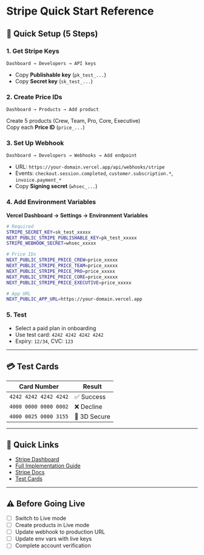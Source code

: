 # Stripe Quick Start Reference

## 🚀 Quick Setup (5 Steps)

### 1. Get Stripe Keys
```
Dashboard → Developers → API keys
```
- Copy **Publishable key** (`pk_test_...`)
- Copy **Secret key** (`sk_test_...`)

### 2. Create Price IDs
```
Dashboard → Products → Add product
```
Create 5 products (Crew, Team, Pro, Core, Executive)  
Copy each **Price ID** (`price_...`)

### 3. Set Up Webhook
```
Dashboard → Developers → Webhooks → Add endpoint
```
- URL: `https://your-domain.vercel.app/api/webhooks/stripe`
- Events: `checkout.session.completed`, `customer.subscription.*`, `invoice.payment_*`
- Copy **Signing secret** (`whsec_...`)

### 4. Add Environment Variables

**Vercel Dashboard → Settings → Environment Variables**

```bash
# Required
STRIPE_SECRET_KEY=sk_test_xxxxx
NEXT_PUBLIC_STRIPE_PUBLISHABLE_KEY=pk_test_xxxxx
STRIPE_WEBHOOK_SECRET=whsec_xxxxx

# Price IDs
NEXT_PUBLIC_STRIPE_PRICE_CREW=price_xxxxx
NEXT_PUBLIC_STRIPE_PRICE_TEAM=price_xxxxx
NEXT_PUBLIC_STRIPE_PRICE_PRO=price_xxxxx
NEXT_PUBLIC_STRIPE_PRICE_CORE=price_xxxxx
NEXT_PUBLIC_STRIPE_PRICE_EXECUTIVE=price_xxxxx

# App URL
NEXT_PUBLIC_APP_URL=https://your-domain.vercel.app
```

### 5. Test
- Select a paid plan in onboarding
- Use test card: `4242 4242 4242 4242`
- Expiry: `12/34`, CVC: `123`

---

## 💳 Test Cards

| Card Number | Result |
|-------------|--------|
| `4242 4242 4242 4242` | ✅ Success |
| `4000 0000 0000 0002` | ❌ Decline |
| `4000 0025 0000 3155` | 🔐 3D Secure |

---

## 🔗 Quick Links

- [Stripe Dashboard](https://dashboard.stripe.com)
- [Full Implementation Guide](./STRIPE_IMPLEMENTATION_GUIDE.md)
- [Stripe Docs](https://stripe.com/docs)
- [Test Cards](https://stripe.com/docs/testing)

---

## ⚠️ Before Going Live

- [ ] Switch to Live mode
- [ ] Create products in Live mode
- [ ] Update webhook to production URL
- [ ] Update env vars with live keys
- [ ] Complete account verification
